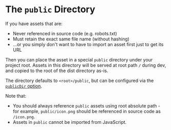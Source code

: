 # The `public` Directory

If you have assets that are:

- Never referenced in source code (e.g. robots.txt)
- Must retain the exact same file name (without hashing)
- ...or you simply don't want to have to import an asset first just to get its URL

Then you can place the asset in a special `public` directory under your project root. Assets in this directory will be served at root path `/` during dev, and copied to the root of the dist directory as-is.

The directory defaults to `<root>/public`, but can be configured via the [`publicDir` option](https://vitejs.dev/config/#publicdir).

Note that:

- You should always reference `public` assets using root absolute path - for example, `public/icon.png` should be referenced in source code as `/icon.png`.
- Assets in `public` cannot be imported from JavaScript.
